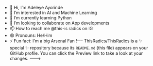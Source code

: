 - 👋 Hi, I’m Adeleye Ayorinde
- 👀 I’m interested in AI and Machine Learning
- 🌱 I’m currently learning Python
- 💞️ I’m looking to collaborate on App developments
- 📫 How to reach me @this-is radics on IG
- 😄 Pronouns: He/Him
- ⚡ Fun fact: I'm a big Arsenal Fan
!---
ThisRadics/ThisRadics is a ✨ special ✨ repository because its `README.md` (this file) appears on your GitHub profile.
You can click the Preview link to take a look at your changes.
--->

